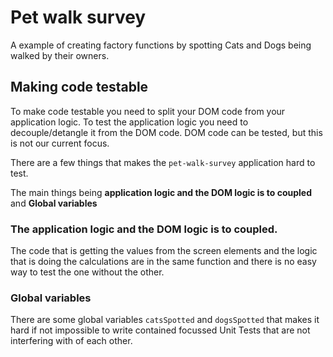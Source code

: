 # Pet walk survey

A example of creating factory functions by spotting Cats and Dogs being walked by their owners.

## Making code testable

To make code testable you need to split your DOM code from your application logic. To test the application logic you need to decouple/detangle it from the DOM code. DOM code can be tested, but this is not our current focus.

There are a few things that makes the `pet-walk-survey` application hard to test.

The main things being **application logic and the DOM logic is to coupled** and **Global variables**

### The application logic and the DOM logic is to coupled. 

The code that is getting the values from the screen elements and the logic that is doing the calculations are in the same function and there is no easy way to test the one without the other.

### Global variables

There are some global variables `catsSpotted` and `dogsSpotted` that makes it hard if not impossible to write contained focussed Unit Tests that are not interfering with of each other.





